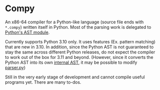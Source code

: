 # Compy

An x86-64 compiler for a Python-like language (source file ends with `*.compy`) written itself in Python.
Most of the parsing work is delegated to [Python's AST module](https://docs.python.org/3/library/ast.html).

Currently supports Python 3.10 only. It uses features (Ex. pattern matching) that are new in 3.10.
In addition, since the Python AST is not guaranteed to stay the same across different Python releases, do not expect the compiler to work out of the box for 3.11 and beyond. (However, since it converts the Python
AST into its own [internal AST](compy/syntax.py), it may be possible to modify [parser.py](compy/parser.py))

Still in the very early stage of development and cannot compile useful programs yet. There are many to-dos.
